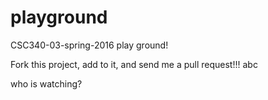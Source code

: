 # playground
CSC340-03-spring-2016 play ground!

Fork this project, add to it, and send me a pull request!!!
abc

who is watching?
